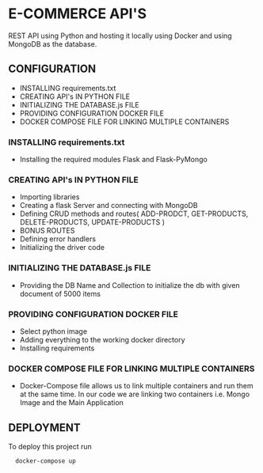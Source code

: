 
# E-COMMERCE API'S

REST API using Python and hosting it locally using Docker and using MongoDB as the database.

## CONFIGURATION

* INSTALLING requirements.txt
* CREATING API's IN PYTHON FILE
* INITIALIZING THE DATABASE.js FILE
* PROVIDING CONFIGURATION DOCKER FILE
* DOCKER COMPOSE FILE FOR LINKING MULTIPLE CONTAINERS

### INSTALLING requirements.txt

* Installing the required modules Flask and Flask-PyMongo

### CREATING API's IN PYTHON FILE

* Importing libraries
* Creating a flask Server and connecting with MongoDB
* Defining CRUD methods and routes( ADD-PRODCT, GET-PRODUCTS, DELETE-PRODUCTS, UPDATE-PRODUCTS )
* BONUS ROUTES
* Defining error handlers
* Initializing the driver code

### INITIALIZING THE DATABASE.js FILE

* Providing the DB Name and Collection to initialize the db with given document of 5000 items

### PROVIDING CONFIGURATION DOCKER FILE

* Select python image
* Adding everything to the working docker directory
* Installing requirements

### DOCKER COMPOSE FILE FOR LINKING MULTIPLE CONTAINERS

* Docker-Compose file allows us to link multiple containers and run them at the same time. In our code we are linking two containers i.e. Mongo Image and the Main Application

## DEPLOYMENT

To deploy this project run

```bash
  docker-compose up
```